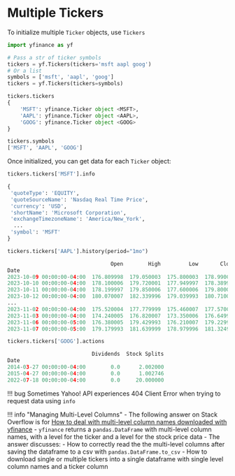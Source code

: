 # Multiple Tickers

To initialize multiple `Ticker` objects, use `Tickers`

```py title="Multiple Ticker Example"
import yfinance as yf

# Pass a str of ticker symbols 
tickers = yf.Tickers(tickers='msft aapl goog')
# Or a list
symbols = ['msft', 'aapl', 'goog']
tickers = yf.Tickers(tickers=symbols)

tickers.tickers
{
    'MSFT': yfinance.Ticker object <MSFT>,
    'AAPL': yfinance.Ticker object <AAPL>,
    'GOOG': yfinance.Ticker object <GOOG>
}

tickers.symbols
['MSFT', 'AAPL', 'GOOG']
```

Once initialized, you can get data for each `Ticker` object:

```py title="Get Information Example"
tickers.tickers['MSFT'].info

{
 'quoteType': 'EQUITY',
 'quoteSourceName': 'Nasdaq Real Time Price',
 'currency': 'USD',
 'shortName': 'Microsoft Corporation',
 'exchangeTimezoneName': 'America/New_York',
  ...
 'symbol': 'MSFT'
}

tickers.tickers['AAPL'].history(period="1mo")

                                 Open        High         Low       Close    Volume  Dividends  Stock Splits
Date                                                                                                        
2023-10-09 00:00:00-04:00  176.809998  179.050003  175.800003  178.990005  42390800        0.0           0.0
2023-10-10 00:00:00-04:00  178.100006  179.720001  177.949997  178.389999  43698000        0.0           0.0
2023-10-11 00:00:00-04:00  178.199997  179.850006  177.600006  179.800003  47551100        0.0           0.0
2023-10-12 00:00:00-04:00  180.070007  182.339996  179.039993  180.710007  56743100        0.0           0.0
...
2023-11-02 00:00:00-04:00  175.520004  177.779999  175.460007  177.570007  77334800        0.0           0.0
2023-11-03 00:00:00-04:00  174.240005  176.820007  173.350006  176.649994  79763700        0.0           0.0
2023-11-06 00:00:00-05:00  176.380005  179.429993  176.210007  179.229996  63803700        0.0           0.0
2023-11-07 00:00:00-05:00  179.179993  181.639999  178.979996  181.324997  25948355        0.0           0.0

tickers.tickers['GOOG'].actions

                           Dividends  Stock Splits
Date                                              
2014-03-27 00:00:00-04:00        0.0      2.002000
2015-04-27 00:00:00-04:00        0.0      1.002746
2022-07-18 00:00:00-04:00        0.0     20.000000
```

!!! bug
    Sometimes Yahoo! API experiences 404 Client Error when trying to request data using `info`

!!! info "Managing Multi-Level Columns"
    - The following answer on Stack Overflow is for [How to deal with multi-level column names downloaded with yfinance](https://stackoverflow.com/questions/63107801)
      - `yfinance` returns a `pandas.DataFrame` with multi-level column names, with a level for the ticker and a level for the stock price data
      - The answer discusses:
        - How to correctly read the the multi-level columns after saving the dataframe to a csv with `pandas.DataFrame.to_csv`
        - How to download single or multiple tickers into a single dataframe with single level column names and a ticker column